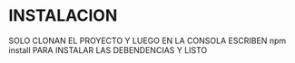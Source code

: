 # INSTALACION

SOLO CLONAN EL PROYECTO Y LUEGO EN LA CONSOLA ESCRIBEN 
npm install 
PARA INSTALAR LAS DEBENDENCIAS
Y LISTO
